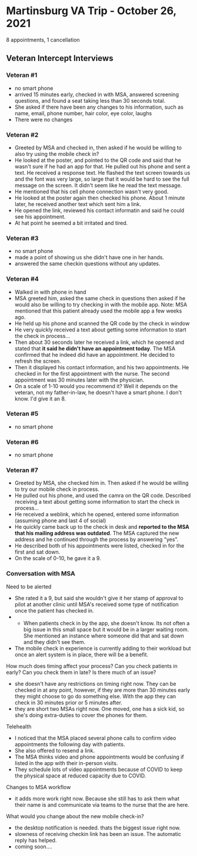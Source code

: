 # Martinsburg VA Trip - October 26, 2021
8 appointments, 1 cancellation 

## Veteran Intercept Interviews

### Veteran #1 
- no smart phone
- arrived 15 minutes early, checked in with MSA, answered screening questions, and found a seat taking less than 30 seconds total. 
- She asked if there have been any changes to his information, such as name, email, phone number, hair color, eye color, laughs
- There were no changes 


### Veteran #2 
- Greeted by MSA and checked in, then asked if he would be willing to also try using the mobile check in?
- He looked at the poster, and pointed to the QR code and said that he wasn't sure if he had an app for that. He pulled out his phone and sent a text. He received a response text. He flashed the text screen towards us and the font was very large, so large that it would be hard to see the full message on the screen. It didn't seem like he read the text message. 
- He mentioned that his cell phone connection wasn't very good. 
- He looked at the poster again then checked his phone. About 1 minute later, he received another text which sent him a link. 
- He opened the link, reviewed his contact informatin and said he could see his appointment.
- At hat point he seemed a bit irritated and tired. 

### Veteran #3 
- no smart phone
- made a point of showing us she didn't have one in her hands. 
- answered the same checkin questions without any updates.

### Veteran #4 
- Walked in with phone in hand
- MSA greeted him, asked the same check in questions then asked if he would also be willing to try checking in with the mobile app. Note: MSA mentioned that this patient already used the mobile app a few weeks ago. 
- He held up his phone and scanned the QR code by the check in window
- He very quickly received a text about getting some information to start the check in process...
- Then about 30 seconds later he received a link, which he opened and stated that **it said he didn't have an appointment today**. The MSA confirmed that he indeed did have an appointment. He decided to refresh the screen. 
- Then it displayed his contact information, and his two appointments. He checked in for the first appointment with the nurse. The second appointment was 30 minutes later with the physician.
- On a scale of 1-10 would you recommend it? Well it depends on the veteran, not my father-in-law, he doesn't have a smart phone. I don't know. I'd give it an 8. 

### Veteran #5 
- no smart phone

### Veteran #6 
- no smart phone

### Veteran #7 
- Greeted by MSA, she checked him in. Then asked if he would be willing to try our mobile check in process.
- He pulled out his phone, and used the camra on the QR code. Described receiving a text about getting some information to start the check in process...
- He received a weblink, which he opened, entered some information (assuming phone and last 4 of social)
- He quickly came back up to the check in desk and **reported to the MSA that his mailing address was outdated**. The MSA captured the new address and he continued through the process by answering "yes". 
- He described both of his appointments were listed, checked in for the first and sat down.
- On the scale of 0-10, he gave it a 9. 


### Conversation with MSA 

Need to be alerted
- She rated it a 9, but said she wouldn't give it her stamp of approval to pilot at another clinic until MSA's received some type of notification once the patient has checked in. 
- - When patients check in by the app, she doesn't know. Its not often a big issue in this small space but it would be in a larger waiting room. She mentioned an instance where someone did that and sat down and they didn't see them. 
- The mobile check in experience is currently adding to their workload but once an alert system is in place, there will be a benefit. 

How much does timing affect your process? Can you check patients in early? Can you check them in late? Is there much of an issue?
- she doesn't have any restrictions on timing right now. They can be checked in at any point, however, if they are more than 30 minutes early they might choose to go do something else. With the app they can check in 30 minutes prior or 5 minutes after. 
- they are short two MSAs right now. One moved, one has a sick kid, so she's doing extra-duties to cover the phones for them. 

Telehealth
- I noticed that the MSA placed several phone calls to confirm video appointments the following day with patients.
- She also offered to resend a link. 
- The MSA thinks video and phone appointments would be confusing if listed in the app with their in-person visits.
- They schedule lots of video appointments because of COVID to keep the physical space at reduced capacity due to COVID. 

Changes to MSA workflow 
- it adds more work right now. Because she still has to ask them what their name is and communicate via teams to the nurse that the are here. 

What would you change about the new mobile check-in?
- the desktop notification is needed. thats the biggest issue right now. 
- slowness of receiving checkin link has been an issue. The automatic reply has helped.
- coming soon.... 
